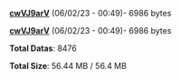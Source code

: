 [**cwVJ9arV**](/data/cwVJ9arV.txt) (06/02/23 - 00:49)- 6986 bytes

[**cwVJ9arV**](/data/cwVJ9arV.txt) (06/02/23 - 00:49)- 6986 bytes

**Total Datas**: 8476

**Total Size**: 56.44 MB / 56.4 MB